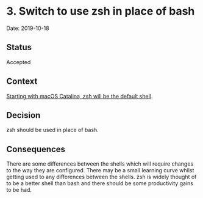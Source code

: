 # 3. Switch to use zsh in place of bash

Date: 2019-10-18

## Status

Accepted

## Context

[Starting with macOS Catalina, zsh will be the default shell](https://support.apple.com/en-us/HT208050).

## Decision

zsh should be used in place of bash.

## Consequences

There are some differences between the shells which will require changes to the
way they are configured. There may be a small learning curve whilst getting
used to any differences between the shells.
zsh is widely thought of to be a better shell than bash and there should be
some productivity gains to be had.
